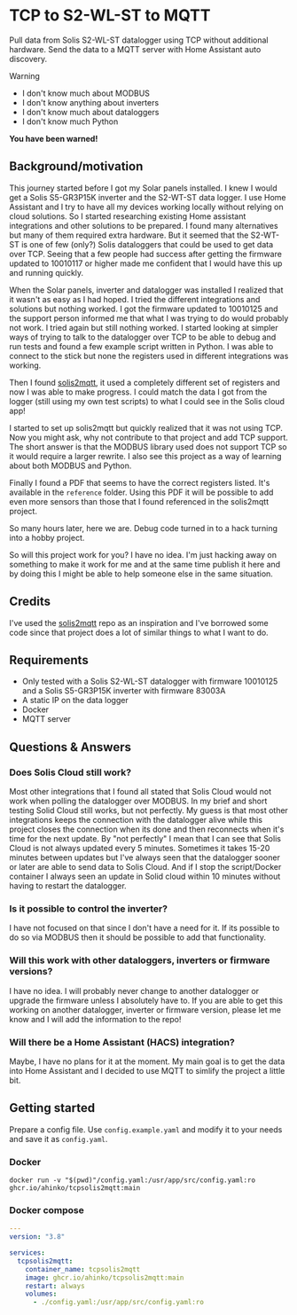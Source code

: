 # TCP to S2-WL-ST to MQTT

Pull data from Solis S2-WL-ST datalogger using TCP without additional hardware. Send the data to a MQTT server with Home Assistant auto discovery.

> [!WARNING]
> * I don't know much about MODBUS
> * I don't know anything about inverters
> * I don't know much about dataloggers
> * I don't know much Python
>
> **You have been warned!**

## Background/motivation
This journey started before I got my Solar panels installed. I knew I would get a Solis S5-GR3P15K inverter and the S2-WT-ST data logger. I use Home Assistant and I try to have all my devices working locally without relying on cloud solutions. So I started researching existing Home assistant integrations and other solutions to be prepared. I found many alternatives but many of them required extra hardware. But it seemed that the S2-WT-ST is one of few (only?) Solis dataloggers that could be used to get data over TCP. Seeing that a few people had success after getting the firmware updated to 10010117 or higher made me confident that I would have this up and running quickly.

When the Solar panels, inverter and datalogger was installed I realized that it wasn't as easy as I had hoped. I tried the different integrations and solutions but nothing worked. I got the firmware updated to 10010125 and the support person informed me that what I was trying to do would probably not work. I tried again but still nothing worked. I started looking at simpler ways of trying to talk to the datalogger over TCP to be able to debug and run tests and found a few example script written in Python. I was able to connect to the stick but none the registers used in different integrations was working.

Then I found [solis2mqtt](https://github.com/incub77/solis2mqtt), it used a completely different set of registers and now I was able to make progress. I could match the data I got from the logger (still using my own test scripts) to what I could see in the Solis cloud app!

I started to set up solis2mqtt but quickly realized that it was not using TCP. Now you might ask, why not contribute to that project and add TCP support. The short answer is that the MODBUS library used does not support TCP so it would require a larger rewrite. I also see this project as a way of learning about both MODBUS and Python.

Finally I found a PDF that seems to have the correct registers listed. It's available in the `reference` folder. Using this PDF it will be possible to add even more sensors than those that I found referenced in the solis2mqtt project.

So many hours later, here we are. Debug code turned in to a hack turning into a hobby project.

So will this project work for you? I have no idea. I'm just hacking away on something to make it work for me and at the same time publish it here and by doing this I might be able to help someone else in the same situation.

## Credits
I've used the [solis2mqtt](https://github.com/incub77/solis2mqtt) repo as an inspiration and I've borrowed some code since that project does a lot of similar things to what I want to do.

## Requirements
* Only tested with a Solis S2-WL-ST datalogger with firmware 10010125 and a Solis S5-GR3P15K inverter with firmware 83003A
* A static IP on the data logger
* Docker
* MQTT server

## Questions & Answers
### Does Solis Cloud still work?

Most other integrations that I found all stated that Solis Cloud would not work when polling the datalogger over MODBUS. In my brief and short testing Solid Cloud still works, but not perfectly. My guess is that most other integrations keeps the connection with the datalogger alive while this project closes the connection when its done and then reconnects when it's time for the next update. By "not perfectly" I mean that I can see that Solis Cloud is not always updated every 5 minutes. Sometimes it takes 15-20 minutes between updates but I've always seen that the datalogger sooner or later are able to send data to Solis Cloud. And if I stop the script/Docker container I always seen an update in Solid cloud within 10 minutes without having to restart the datalogger.

### Is it possible to control the inverter?

I have not focused on that since I don't have a need for it. If its possible to do so via MODBUS then it should be possible to add that functionality.

### Will this work with other dataloggers, inverters or firmware versions?

I have no idea. I will probably never change to another datalogger or upgrade the firmware unless I absolutely have to. If you are able to get this working on another datalogger, inverter or firmware version, please let me know and I will add the information to the repo!

### Will there be a Home Assistant (HACS) integration?

Maybe, I have no plans for it at the moment. My main goal is to get the data into Home Assistant and I decided to use MQTT to simlify the project a little bit.

## Getting started
Prepare a config file. Use `config.example.yaml` and modify it to your needs and save it as `config.yaml`.

### Docker
`docker run -v "$(pwd)"/config.yaml:/usr/app/src/config.yaml:ro ghcr.io/ahinko/tcpsolis2mqtt:main`

### Docker compose
```yaml
---
version: "3.8"

services:
  tcpsolis2mqtt:
    container_name: tcpsolis2mqtt
    image: ghcr.io/ahinko/tcpsolis2mqtt:main
    restart: always
    volumes:
      - ./config.yaml:/usr/app/src/config.yaml:ro
```
